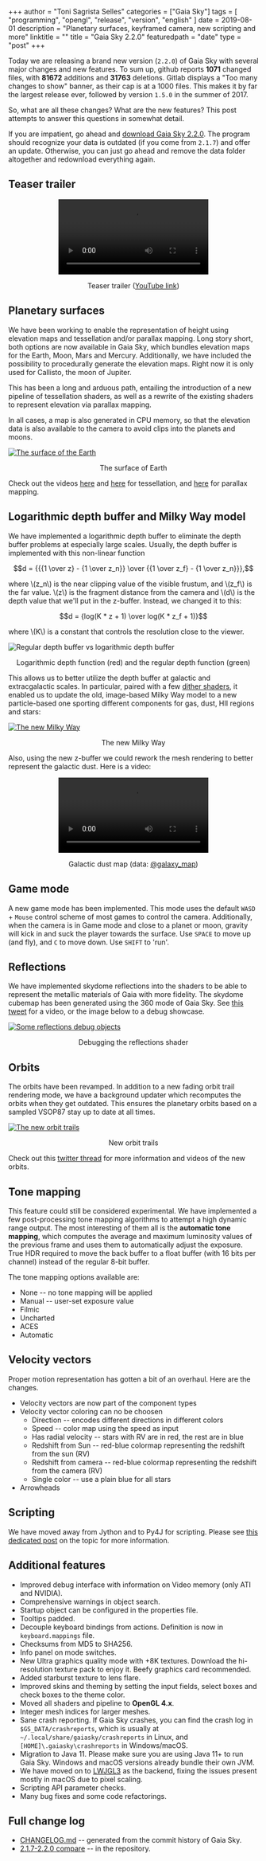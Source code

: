 +++
author = "Toni Sagrista Selles"
categories = ["Gaia Sky"]
tags = [ "programming", "opengl", "release", "version", "english" ]
date = 2019-08-01
description = "Planetary surfaces, keyframed camera, new scripting and more"
linktitle = ""
title = "Gaia Sky 2.2.0"
featuredpath = "date"
type = "post"
+++

<!-- Loading MathJax -->
<script src='https://cdnjs.cloudflare.com/ajax/libs/mathjax/2.7.5/MathJax.js?config=TeX-MML-AM_CHTML' async></script>

Today we are releasing a brand new version (`2.2.0`) of Gaia Sky with several major changes and new features. To sum up, github reports **1071** changed files, with **81672** additions and **31763** deletions. Gitlab displays a "Too many changes to show" banner, as their cap is at a 1000 files. This makes it by far the largest release ever, followed by version `1.5.0` in the summer of 2017.

<!--more-->

So, what are all these changes? What are the new features? This post attempts to answer this questions in somewhat detail. 

If you are impatient, go ahead and [download Gaia Sky 2.2.0](https://zah.uni-heidelberg.de/institutes/ari/gaia/outreach/gaiasky/downloads/). The program should recognize your data is outdated (if you come from `2.1.7`) and offer an update. Otherwise, you can just go ahead and remove the data folder altogether and redownload everything again.

## Teaser trailer


<video width="60%" style="display: block; margin: auto;" controls>
  <source src="/img/2019/08/teaser-20200.mp4" type="video/mp4">
Your browser does not support the video tag.
</video>

<p style="text-align: center;" class="caption">Teaser trailer (<a href="https://www.youtube.com/watch?v=2faYAuKQ1cE">YouTube link</a>)</p>


## Planetary surfaces

We have been working to enable the representation of height using elevation maps and tessellation and/or parallax mapping. Long story short, both options are now available in Gaia Sky, which bundles elevation maps for the Earth, Moon, Mars and Mercury. Additionally, we have included the possibility to procedurally generate the elevation maps. Right now it is only used for Callisto, the moon of Jupiter.

This has been a long and arduous path, entailing the introduction of a new pipeline of tessellation shaders, as well as a rewrite of the existing shaders to represent elevation via parallax mapping.

In all cases, a map is also generated in CPU memory, so that the elevation data is also available to the camera to avoid clips into the planets and moons.


<a href="/img/2019/08/tess.jpg">
<img src="/img/2019/08/tess_s.jpg"
     alt="The surface of the Earth"/>
</a>
<p style="text-align: center;" class="caption">The surface of Earth</p>

Check out the videos [here](https://www.youtube.com/watch?v=RDkA3MWbpz8) and [here](https://www.youtube.com/watch?v=BWD4OyE87qo) for tessellation, and [here](https://www.youtube.com/watch?v=sf3ya8uHXIw) for parallax mapping.

## Logarithmic depth buffer and Milky Way model

We have implemented a logarithmic depth buffer to eliminate the depth buffer problems at especially large scales. Usually, the depth buffer is implemented with this non-linear function

$$d = {{{1 \over z} - {1 \over z_n}} \over {{1 \over z_f}  - {1 \over z_n}}},$$

where \\(z_n\\) is the near clipping value of the visible frustum, and \\(z_f\\) is the far value. \\(z\\) is the fragment distance from the camera and \\(d\\) is the depth value that we'll put in the z-buffer. Instead, we changed it to this:

$$d = {log(K * z + 1) \over log(K * z_f + 1)}$$

where \\(K\\) is a constant that controls the resolution close to the viewer.

![Regular depth buffer vs logarithmic depth buffer](/img/2019/08/zdepth.png)

<p style="text-align: center;" class="caption">Logarithmic depth function (red) and the regular depth function (green)</p>


This allows us to better utilize the depth buffer at galactic and extracgalactic scales. In particular, paired with a few [dither shaders](https://en.wikipedia.org/wiki/Dither), it enabled us to update the old, image-based Milky Way model to a new particle-based one sporting different components for gas, dust, HII regions and stars:

<a href="/img/2019/08/gs_mw.jpg">
<img src="/img/2019/08/gs_mw_s.jpg"
     alt="The new Milky Way"/>
</a>
<p style="text-align: center;" class="caption">The new Milky Way</p>

Also, using the new z-buffer we could rework the mesh rendering to better represent the galactic dust. Here is a video:

<video width="60%" style="display: block; margin: auto;" controls>
  <source src="/img/2019/08/dust-map.mp4" type="video/mp4">
Your browser does not support the video tag.
</video>
<p style="text-align: center;" class="caption">Galactic dust map (data: <a href="http://galaxymap.org">@galaxy_map</a>)</p>

## Game mode

A new game mode has been implemented. This mode uses the default `WASD` + `Mouse` control scheme of most games to control the camera. Additionally, when the camera is in Game mode and close to a planet or moon, gravity will kick in and suck the player towards the surface. Use `SPACE` to move up (and fly), and `C` to move down. Use `SHIFT` to 'run'.

## Reflections

We have implemented skydome reflections into the shaders to be able to represent the metallic materials of Gaia with more fidelity. The skydome cubemap has been generated using the 360 mode of Gaia Sky. See [this tweet](https://twitter.com/GaiaSky_Dev/status/1154715483888902145) for a video, or the image below to a debug showcase.


<a href="/img/2019/08/reflections.jpg">
<img src="/img/2019/08/reflections_s.jpg"
     alt="Some reflections debug objects"/>
</a>
<p style="text-align: center;" class="caption">Debugging the reflections shader</p>


## Orbits

The orbits have been revamped. In addition to a new fading orbit trail rendering mode, we have a background updater which recomputes the orbits when they get outdated. This ensures the planetary orbits based on a sampled VSOP87 stay up to date at all times.

<a href="/img/2019/08/orbits.jpg">
<img src="/img/2019/08/orbits_s.jpg"
     alt="The new orbit trails"/>
</a>
<p style="text-align: center;" class="caption">New orbit trails</p>

Check out this [twitter thread](https://twitter.com/GaiaSky_Dev/status/1142042076915412992) for more information and videos of the new orbits.

## Tone mapping

This feature could still be considered experimental. We have implemented a few post-processing tone mapping algorithms to attempt a high dynamic range output. The most interesting of them all is the **automatic tone mapping**, which computes the average and maximum luminosity values of the previous frame and uses them to automatically adjust the exposure. True HDR required to move the back buffer to a float buffer (with 16 bits per channel) instead of the regular 8-bit buffer.

The tone mapping options available are:

- None -- no tone mapping will be applied
- Manual -- user-set exposure value
- Filmic
- Uncharted
- ACES
- Automatic

## Velocity vectors

Proper motion representation has gotten a bit of an overhaul. Here are the changes.

- Velocity vectors are now part of the component types
- Velocity vector coloring can no be choosen
    - Direction -- encodes different directions in different colors
    - Speed -- color map using the speed as input
    - Has radial velocity -- stars with RV are in red, the rest are in blue
    - Redshift from Sun -- red-blue colormap representing the redshift from the sun (RV)
    - Redshift from camera -- red-blue colormap representing the redshift from the camera (RV)
    - Single color -- use a plain blue for all stars
- Arrowheads

## Scripting

We have moved away from Jython and to Py4J for scripting. Please see [this dedicated post](/blog/2019/gaia-sky-scripting/) on the topic for more information.

## Additional features

- Improved debug interface with information on Video memory (only ATI and NVIDIA).
- Comprehensive warnings in object search.
- Startup object can be configured in the properties file.
- Tooltips padded.
- Decouple keyboard bindings from actions. Definition is now in `keyboard.mappings` file.
- Checksums from MD5 to SHA256.
- Info panel on mode switches.
- New Ultra graphics quality mode with +8K textures. Download the hi-resolution texture pack to enjoy it. Beefy graphics card recommended.
- Added starburst texture to lens flare.
- Improved skins and theming by setting the input fields, select boxes and check boxes to the theme color.
- Moved all shaders and pipeline to **OpenGL 4.x**.
- Integer mesh indices for larger meshes.
- Sane crash reporting. If Gaia Sky crashes, you can find the crash log in `$GS_DATA/crashreports`, which is usually at `~/.local/share/gaiasky/crashreports` in Linux, and `[HOME]\.gaiasky\crashreports` in Windows/macOS.
- Migration to Java 11. Please make sure you are using Java 11+ to run Gaia Sky. Windows and macOS versions already bundle their own JVM.
- We have moved on to [LWJGL3](www.lwjgl.org) as the backend, fixing the issues present mostly in macOS due to pixel scaling.
- Scripting API parameter checks.
- Many bug fixes and some code refactorings.

## Full change log

- [CHANGELOG.md](https://gitlab.com/langurmonkey/gaiasky/blob/dec26b2f18091204cd7a371eccd9c9afad021fec/CHANGELOG.md) -- generated from the commit history of Gaia Sky.
- [2.1.7-2.2.0 compare](https://gitlab.com/langurmonkey/gaiasky/compare/2.1.7-vr...2.2.0#) -- in the repository.

